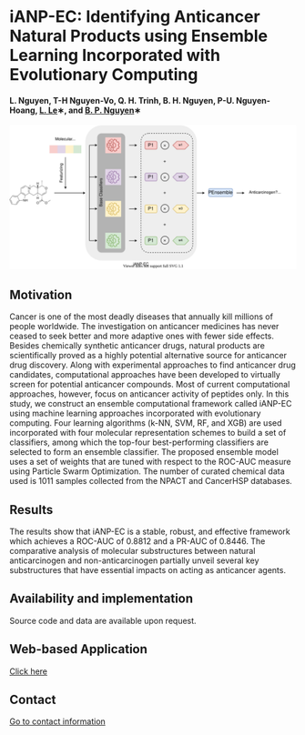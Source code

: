 # iANP-EC: Identifying Anticancer Natural Products using Ensemble Learning Incorporated with Evolutionary Computing

#### L. Nguyen, T-H Nguyen-Vo, Q. H. Trinh, B. H. Nguyen, P-U. Nguyen-Hoang, [L. Le](http://cbc.bio.hcmiu.edu.vn/)∗, and [B. P. Nguyen](https://homepages.ecs.vuw.ac.nz/~nguyenb5/about.html)∗

![alt text](https://github.com/mldlproject/2021-iANP-EC/blob/main/iANP-EC_abs.svg)

## Motivation
Cancer is one of the most deadly diseases that annually kill millions of people
worldwide. The investigation on anticancer medicines has never ceased to seek better
and more adaptive ones with fewer side effects. Besides chemically synthetic anticancer
drugs, natural products are scientifically proved as a highly potential alternative source
for anticancer drug discovery. Along with experimental approaches to find anticancer
 drug candidates, computational approaches have been developed to virtually screen
for potential anticancer compounds. Most of current computational approaches, however, focus on
anticancer activity of peptides only. In this study, we construct an ensemble computational framework 
called iANP-EC using machine learning approaches incorporated with evolutionary computing. 
Four learning algorithms (k-NN, SVM, RF, and XGB) are used incorporated with four molecular representation 
schemes to build a set of classifiers, among which the top-four best-performing classifiers are selected 
to form an ensemble classifier. The proposed ensemble model uses a set of weights that are
tuned with respect to the ROC-AUC measure using Particle Swarm Optimization. The number of curated 
chemical data used is 1011 samples collected from the NPACT and CancerHSP databases.

## Results
The results show that iANP-EC is a stable, robust, and effective framework which achieves a 
ROC-AUC of 0.8812 and a PR-AUC of 0.8446. The comparative analysis of molecular substructures 
between natural anticarcinogen and non-anticarcinogen partially unveil several key substructures 
that have essential impacts on acting as anticancer agents.


## Availability and implementation
Source code and data are available upon request. 

## Web-based Application
[Click here](http://13.236.90.202:7777/)

## Contact 
[Go to contact information](https://homepages.ecs.vuw.ac.nz/~nguyenb5/contact.html)
